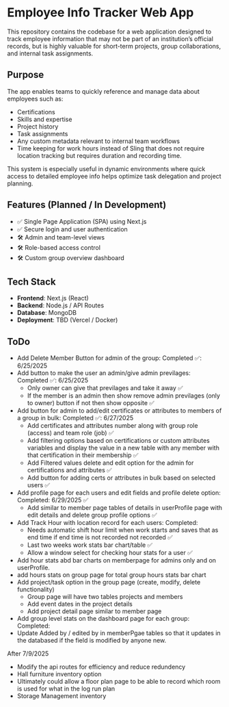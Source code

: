 # Employee Info Tracker Web App

This repository contains the codebase for a web application designed to track employee information that may not be part of an institution’s official records, but is highly valuable for short-term projects, group collaborations, and internal task assignments.

## Purpose

The app enables teams to quickly reference and manage data about employees such as:

- Certifications
- Skills and expertise
- Project history
- Task assignments
- Any custom metadata relevant to internal team workflows
- Time keeping for work hours instead of Sling that does not require location tracking but requires duration and recording time. 

This system is especially useful in dynamic environments where quick access to detailed employee info helps optimize task delegation and project planning.

## Features (Planned / In Development)

- ✅ Single Page Application (SPA) using Next.js
- ✅ Secure login and user authentication
- 🛠️ Admin and team-level views
- 🛠️ Role-based access control
- 🛠️ Custom group overview dashboard

## Tech Stack

- **Frontend**: Next.js (React)
- **Backend**: Node.js / API Routes
- **Database**: MongoDB
- **Deployment**: TBD (Vercel / Docker)


## ToDo
- Add Delete Member Button for admin of the group: Completed ✅: 6/25/2025
- Add button to make the user an admin/give admin previlages: Completed ✅: 6/25/2025
    - Only owner can give that previlages and take it away ✅
    - If the member is an admin then show remove admin previlages (only to owner) button if not then show opposite ✅
- Add button for admin to add/edit certificates or attributes to members of a group in bulk: Completed ✅: 6/27/2025
    - Add certificates and attributes number along with group role (access) and team role (job) ✅
    - Add filtering options based on certifications or custom attributes variables and display the value in a new table with any member with that certification in their membership ✅
    - Add Filtered values delete and edit option for the admin for certifications and attributes ✅
    - Add button for adding certs or attributes in bulk based on selected users ✅
- Add profile page for each users and edit fields and profile delete option: Completed: 6/29/2025 ✅
    - Add similar to member page tables of details in userProfile page with edit details and delete group profile options ✅
- Add Track Hour with location record for each users: Completed: 
    - Needs automatic shift hour limit when work starts and saves that as end time if end time is not recorded not recorded ✅
    - Last two weeks work stats bar chart/table ✅
    - Allow a window select for checking hour stats for a user ✅
- Add hour stats abd bar charts on memberpage for admins only and on userProfile.
- add hours stats on group page for total group hours stats bar chart
- Add project/task option in the group page (create, modify, delete functionality)
    - Group page will have two tables projects and members
    - Add event dates in the project details 
    - Add project detail page similar to member page
- Add group level stats on the dashboard page for each group: Completed: 
- Update Added by / edited by in memberPgae tables so that it updates in the databased if the field is modified by anyone new.  

After 7/9/2025

- Modify the api routes for efficiency and reduce redundency 
- Hall furniture inventory option
- Ultimately could allow a floor plan page to be able to record which room is used for what in the log run plan
- Storage Management inventory

